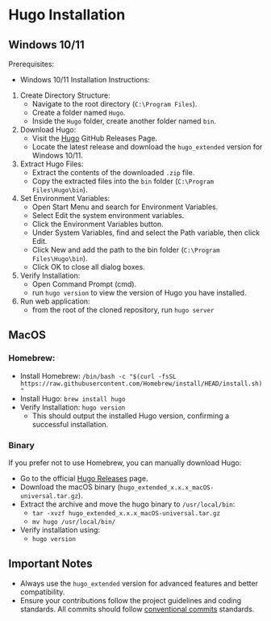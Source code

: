 # Hugo Installation
## Windows 10/11
Prerequisites:
- Windows 10/11
Installation Instructions:
1. Create Directory Structure:
    - Navigate to the root directory (`C:\Program Files`).
    - Create a folder named `Hugo`.
    - Inside the `Hugo` folder, create another folder named `bin`.
2. Download Hugo:
    - Visit the [Hugo](https://github.com/gohugoio/hugo) GitHub Releases Page.
    - Locate the latest release and download the `hugo_extended` version for Windows 10/11.
3. Extract Hugo Files:
    - Extract the contents of the downloaded `.zip` file.
    - Copy the extracted files into the `bin` folder (`C:\Program Files\Hugo\bin`).
4. Set Environment Variables:
    - Open Start Menu and search for Environment Variables.
    - Select Edit the system environment variables.
    - Click the Environment Variables button.
    - Under System Variables, find and select the Path variable, then click Edit.
    - Click New and add the path to the bin folder (`C:\Program Files\Hugo\bin`).
    - Click OK to close all dialog boxes.
5. Verify Installation:
    - Open Command Prompt (cmd).
    - run `hugo version` to view the version of Hugo you have installed.
6. Run web application:
    - from the root of the cloned repository, run `hugo server`
## MacOS
### Homebrew:
- Install Homebrew: `/bin/bash -c "$(curl -fsSL https://raw.githubusercontent.com/Homebrew/install/HEAD/install.sh)"`
- Install Hugo: `brew install hugo`
- Verify Installation: `hugo version`
    - This should output the installed Hugo version, confirming a successful installation.
### Binary
If you prefer not to use Homebrew, you can manually download Hugo:
- Go to the official [Hugo Releases](https://github.com/gohugoio/hugo) page.
- Download the macOS binary (`hugo_extended_x.x.x_macOS-universal.tar.gz`).
- Extract the archive and move the hugo binary to `/usr/local/bin`:
    - `tar -xvzf hugo_extended_x.x.x_macOS-universal.tar.gz`
    - `mv hugo /usr/local/bin/`
- Verify installation using:
    - `hugo version`
## Important Notes
- Always use the `hugo_extended` version for advanced features and better compatibility.
- Ensure your contributions follow the project guidelines and coding standards. All commits should follow [conventional commits](https://www.conventionalcommits.org) standards.